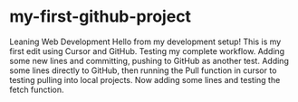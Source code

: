 # my-first-github-project
Leaning Web Development
Hello from my development setup!
This is my first edit using Cursor and GitHub.
Testing my complete workflow.
Adding some new lines and committing, pushing to GitHub as another test.
Adding some lines directly to GitHub, then running the Pull function in cursor to testing pulling into local projects.
Now adding some lines and testing the fetch function.
